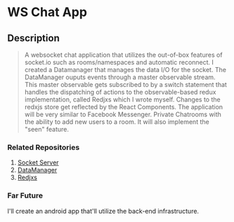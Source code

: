 # WS Chat App
## Description
>A websocket chat application that utilizes the out-of-box features of socket.io such as rooms/namespaces and automatic reconnect. I created a Datamanager that manages the data I/O for the socket. The DataManager  ouputs events through a master observable stream. This master observable gets subscribed to by a switch statement that handles the dispatching of actions to the observable-based redux implementation, called Redjxs which I wrote myself. Changes to the redxjs store get reflected by the React Components. The application will be very similar to Facebook Messenger. Private Chatrooms with the ability to add new users to a room. It will also implement the "seen" feature.

### Related Repositories
1. [Socket Server](https://github.com/awlui/chatAppServer)
2. [DataManager](https://github.com/awlui/wsClient)
3. [Redjxs](https://github.com/awlui/redxjs)


### Far Future
I'll create an android app that'll utilize the back-end infrastructure.